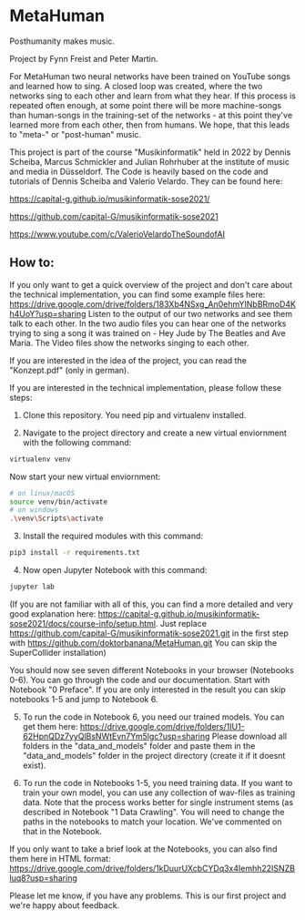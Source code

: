 # MetaHuman
Posthumanity makes music.

Project by Fynn Freist and Peter Martin.

For MetaHuman two neural networks have been trained on YouTube songs and learned how to sing. A closed loop was created, where the two networks sing to each other and learn from what they hear. If this process is repeated often enough, at some point there will be more machine-songs than human-songs in the training-set of the networks - at this point they've learned more from each other, then from humans. We hope, that this leads to "meta-" or "post-human" music. 

This project is part of the course "Musikinformatik" held in 2022 by Dennis Scheiba, Marcus Schmickler and Julian Rohrhuber at the institute of music and media in Düsseldorf. The Code is heavily based on the code and tutorials of Dennis Scheiba and Valerio Velardo. They can be found here:

https://capital-g.github.io/musikinformatik-sose2021/

https://github.com/capital-G/musikinformatik-sose2021

https://www.youtube.com/c/ValerioVelardoTheSoundofAI


## How to:

If you only want to get a quick overview of the project and don't care about the technical implementation, you can find some example files here: https://drive.google.com/drive/folders/183Xb4NSxg_An0ehmYINbBRmoD4Kh4UoY?usp=sharing Listen to the output of our two networks and see them talk to each other. In the two audio files you can hear one of the networks trying to sing a song it was trained on - Hey Jude by The Beatles and Ave Maria. The Video files show the networks singing to each other. 

If you are interested in the idea of the project, you can read the "Konzept.pdf" (only in german).

If you are interested in the technical implementation, please follow these steps:

1. Clone this repository. You need pip and virtualenv installed. 

2. Navigate to the project directory and create a new virtual enviornment with the following command: 
  ```bash
  virtualenv venv
  ```
  Now start your new virtual enviornment:
  
  ```bash
  # on linux/macOS
  source venv/bin/activate
  # on windows
  .\venv\Scripts\activate
  ```

3. Install the required modules with this command:
  ```bash
  pip3 install -r requirements.txt
  ```
  
4. Now open Jupyter Notebook with this command:
  ```bash
  jupyter lab
  ```

  (If you are not familiar with all of this, you can find a more detailed and very good explanation here: https://capital-g.github.io/musikinformatik-sose2021/docs/course-info/setup.html. Just replace https://github.com/capital-G/musikinformatik-sose2021.git in the first step with https://github.com/doktorbanana/MetaHuman.git You can skip the SuperCollider installation)

  You should now see seven different Notebooks in your browser (Notebooks 0-6). You can go through the code and our documentation. Start with Notebook "0 Preface". If you are only interested in the result you can skip notebooks 1-5 and jump to Notebook 6. 

5. To run the code in Notebook 6, you need our trained models. You can get them here: https://drive.google.com/drive/folders/1IU1-62HpnQDz7yyQlBsNWtEvn7Ym5lgc?usp=sharing
Please download all folders in the "data_and_models" folder and paste them in the "data_and_models" folder in the project directory (create it if it doesnt exist). 

6. To run the code in Notebooks 1-5, you need training data. If you want to train your own model, you can use any collection of wav-files as training data. Note that the process works better for single instrument stems (as described in Notebook "1 Data Crawling". You will need to change the paths in the notebooks to match your location. We've commented on that in the Notebook.

If you only want to take a brief look at the Notebooks, you can also find them here in HTML format: https://drive.google.com/drive/folders/1kDuurUXcbCYDq3x4Iemhh22ISNZBluq8?usp=sharing

Please let me know, if you have any problems. This is our first project and we're happy about feedback. 

